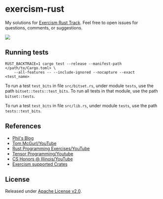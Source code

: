 # exercism-rust
My solutions for [Exercism Rust Track](https://exercism.org/tracks/rust).
Feel free to open issues for questions, comments, or suggestions.

[![](https://github.com/asarkar/exercism-rust/workflows/CI/badge.svg)](https://github.com/asarkar/exercism-rust/actions)

## Running tests
```
RUST_BACKTRACE=1 cargo test --release --manifest-path </path/to/Cargo.toml> \
	--all-features -- --include-ignored --nocapture --exact <test_name>
```

To run a test `test_bits` in file `src/bitset.rs`, under module `tests`, use the path 
`bitset::tests::test_bits`. To run all tests in that module, use the path `bitset::tests`.

To run a test `test_bits` in file `src/lib.rs`, under module `tests`, use the path 
`tests::test_bits`.

## References

* [Phil's Blog](https://www.philipdaniels.com/tags/rust/)
* [Tom McGurl/YouTube](https://www.youtube.com/c/TomMcGurl/videos)
* [Rust Programming Exercises/YouTube](https://www.youtube.com/playlist?list=PLb1VOxJqFzDdS-xV9OkKKPfXvtQ8y1Wzk)
* [Tensor Programming/Youtube](https://www.youtube.com/c/TensorProgramming/search)
* [CS Honors @ Illinois/YouTube](https://www.youtube.com/channel/UCRA18QWPzB7FYVyg0WFKC6g/search?query=rust)
* [Exercism supported Crates](https://github.com/exercism/rust-test-runner/blob/main/local-registry/supported_crates)

## License

Released under [Apache License v2.0](LICENSE).